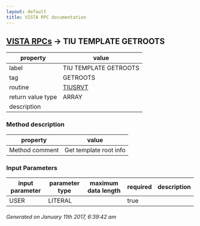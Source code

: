 ```yaml
---
layout: default
title: VISTA RPC documentation
---
```




## [VISTA RPCs](TableOfContent.md) &#8594; TIU TEMPLATE GETROOTS 

 property | value 
--- | --- 
 label | TIU TEMPLATE GETROOTS
 tag | GETROOTS
 routine | [TIUSRVT](http://code.osehra.org/dox/Routine_TIUSRVT_source.html)
 return value type | ARRAY
 description | 


### Method description

 property | value 
--- | --- 
 Method comment | Get template root info

### Input Parameters

| input parameter | parameter type | maximum data length | required | description | 
| --- | --- | --- | --- | --- | 
| USER | LITERAL |  | true |  | 




 ###### Generated on January 11th 2017, 6:39:42 am